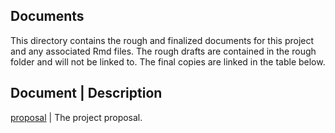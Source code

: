 ## Documents

This directory contains the rough and finalized  documents for this project and any associated Rmd files. The rough drafts are contained in the rough folder and will not be linked to. The final copies are linked in the table below.

Document | Description
----------------------
[proposal](https://github.com/glenn-mcguinness/gene_machine/blob/master/proposal/project_proposal.md) | The project proposal.
